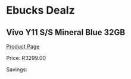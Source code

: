 
# Ebucks Dealz
## Vivo Y11 S/S Mineral Blue 32GB
[Product Page](https://www.ebucks.com/web/shop/productSelected.do?prodId=1066558071&catId=1158501813)

Price: R3299.00

Savings: 


	